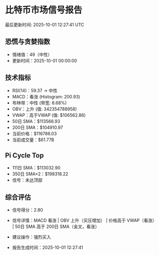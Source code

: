 # 比特币市场信号报告

最后更新时间: 2025-10-01 12:27:41 UTC

## 恐慌与贪婪指数
- 情绪值：49（中性）
- 更新时间：2025-10-01 00:00:00

## 技术指标
- RSI(14)：59.37 → 中性
- MACD：看涨 (Histogram: 200.93)
- 布林带：中性 (带宽: 8.68%)
- OBV：上升 (值: 342354788958)
- VWAP：高于VWAP (值: $106562.86)
- 50日 SMA：$113566.93
- 200日 SMA：$104910.97
- 当前价格：$116786.03
- 当前成交量：$61.77B

## Pi Cycle Top
- 111日 SMA：$113032.90
- 350日 SMA×2：$198318.22
- 信号：未达顶部

## 综合评估
- 信号得分：2.80
- 信号详情：MACD 看涨 | OBV 上升（买压增加） | 价格高于 VWAP（看涨） | 50日 SMA 高于 200日 SMA（金叉，看涨）
- 建议操作：强烈买入

- 报告生成时间：2025-10-01 12:27:41